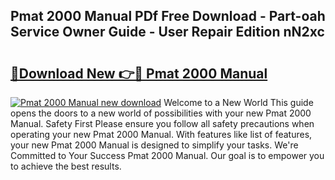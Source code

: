 ## Pmat 2000 Manual PDf Free Download - Part-oah Service Owner Guide - User Repair Edition nN2xc

# <h2><a href="http://cf20543.oget.top/?id=Pmat+2000+Manual">🔗Download New 👉🔴 Pmat 2000 Manual</a></h2>

[![Pmat 2000 Manual new download](https://i.imgur.com/5g1atiW.png)](http://cf20543.oget.top/?id=Pmat+2000+Manual)
Welcome to a New World This guide opens the doors to a new world of possibilities with your new Pmat 2000 Manual. Safety First Please ensure you follow all safety precautions when operating your new Pmat 2000 Manual. With features like list of features, your new Pmat 2000 Manual is designed to simplify your tasks. We're Committed to Your Success Pmat 2000 Manual. Our goal is to empower you to achieve the best results.

